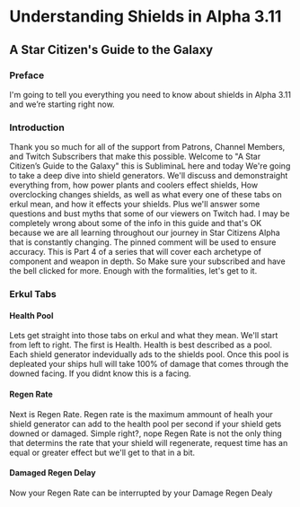 # Understanding Shields in Alpha 3.11
## A Star Citizen's Guide to the Galaxy

### Preface
I'm going to tell you everything you need to know about shields in Alpha 3.11 and we’re starting right now.

### Introduction
Thank you so much for all of the support from Patrons, Channel Members, and Twitch Subscribers that make this possible. Welcome to "A Star Citizen’s Guide to the Galaxy" this is SubliminaL here and today  We're going to take a deep dive into shield generators. We'll discuss and demonstraight everything from, how power plants and coolers effect shields, How overclocking changes shields, as well as what every one of these tabs on erkul mean, and how it effects your shields. Plus we'll answer some questions and bust myths that some of our viewers on Twitch had. I may be completely wrong about some of the info in this guide and that's OK because we are all learning throughout our journey in Star Citizens Alpha that is constantly changing. The pinned comment will be used to ensure accuracy. This is Part 4 of a series that will cover each archetype of component and weapon in depth. So Make sure your subscribed and have the bell clicked for more. Enough with the formalities, let's get to it.

### Erkul Tabs
#### Health Pool
Lets get straight into those tabs on erkul and what they mean. We'll start from left to right. The first is Health. Health is best described as a pool. Each shield generator indevidually ads to the shields pool. Once this pool is depleated your ships hull will take 100% of damage that comes through the downed facing. If you didnt know this is a facing.
#### Regen Rate
Next is Regen Rate. Regen rate is the maximum ammount of healh your shield generator can add to the health pool per second if your shield gets downed or damaged. Simple right?, nope Regen Rate is not the only thing that determins the rate that your shield will regenerate, request time has an equal or greater effect but we'll get to that in a bit.
#### Damaged Regen Delay
Now your Regen Rate can be interrupted by your Damage Regen Dealy